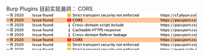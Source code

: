 Burp Plugins
目前实现漏洞：
CORS
![image](https://github.com/Vincebye/BurpPlugins/blob/master/images/1.png)


